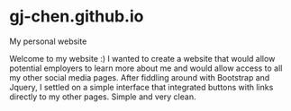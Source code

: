 # gj-chen.github.io
My personal website

Welcome to my website :)
I wanted to create a website that would allow potential employers to learn more about me and would allow access to all my other social media pages. After fiddling around with Bootstrap and Jquery, I settled on a simple interface that integrated buttons with links directly to my other pages. Simple and very clean. 
